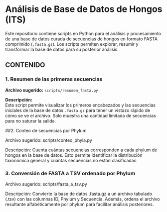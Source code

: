 # Análisis de Base de Datos de Hongos (ITS)

Este repositorio contiene scripts en Python para el análisis y procesamiento de una base de datos curada de secuencias de hongos en formato FASTA comprimido (`.fasta.gz`). Los scripts permiten explorar, resumir y transformar la base de datos para su posterior análisis.

## CONTENIDO 



### 1. Resumen de las primeras secuencias
**Archivo sugerido:** `scripts/resumen_fasta.py`

**Descripción:**  
Este script permite visualizar los primeros encabezados y las secuencias iniciales de la base de datos `.fasta.gz` para tener un vistazo rápido de cómo se ve el archivo. Solo muestra una cantidad limitada de secuencias para no saturar la salida.

##2. Conteo de secuencias por Phylum

Archivo sugerido: scripts/conteo_phyla.py

Descripción:
Cuenta cuántas secuencias corresponden a cada phylum de hongos en la base de datos. Esto permite identificar la distribución taxonómica general y cuántas secuencias no están clasificadas.

### 3. Conversión de FASTA a TSV ordenado por Phylum

Archivo sugerido: scripts/fasta_a_tsv.py

Descripción:
Convierte la base de datos .fasta.gz a un archivo tabulado (.tsv) con las columnas ID, Phylum y Secuencia. Además, ordena el archivo resultante alfabéticamente por phylum para facilitar análisis posteriores.
